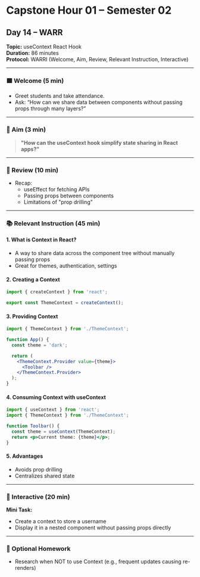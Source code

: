 # Capstone Hour 01 – Semester 02
## Day 14 – WARR
**Topic:** useContext React Hook  
**Duration:** 86 minutes  
**Protocol:** WARRI (Welcome, Aim, Review, Relevant Instruction, Interactive)

---

### 🟩 Welcome (5 min)
- Greet students and take attendance.
- Ask: “How can we share data between components without passing props through many layers?”

---

### 🎯 Aim (3 min)
> **"How can the useContext hook simplify state sharing in React apps?"**

---

### 🔁 Review (10 min)
- Recap:
  - useEffect for fetching APIs
  - Passing props between components
  - Limitations of "prop drilling"

---

### 📚 Relevant Instruction (45 min)

#### 1. What is Context in React?
- A way to share data across the component tree without manually passing props
- Great for themes, authentication, settings

#### 2. Creating a Context
```jsx
import { createContext } from 'react';

export const ThemeContext = createContext();
```

#### 3. Providing Context
```jsx
import { ThemeContext } from './ThemeContext';

function App() {
  const theme = 'dark';

  return (
    <ThemeContext.Provider value={theme}>
      <Toolbar />
    </ThemeContext.Provider>
  );
}
```

#### 4. Consuming Context with useContext
```jsx
import { useContext } from 'react';
import { ThemeContext } from './ThemeContext';

function Toolbar() {
  const theme = useContext(ThemeContext);
  return <p>Current theme: {theme}</p>;
}
```

#### 5. Advantages
- Avoids prop drilling
- Centralizes shared state

---

### 🧠 Interactive (20 min)
**Mini Task:**
- Create a context to store a username
- Display it in a nested component without passing props directly

---

### 📝 Optional Homework
- Research when NOT to use Context (e.g., frequent updates causing re-renders)
